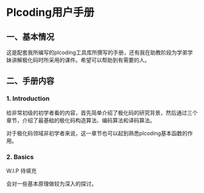 # Plcoding用户手册

## 一、基本情况

这是配套我所编写的plcoding工具库所撰写的手册，还有我在助教阶段为学弟学妹讲解极化码时所采用的课件。希望可以帮助到有需要的人。

## 二、手册内容

### 1. Introduction

给非常初级的初学者看的内容，首先简单介绍了极化码的研究背景，然后通过三个章节，介绍了最基础的极化码构造算法、编码算法和译码算法。

对于极化码领域非初学者来说，这一章节也可以起到熟悉plcoding基本函数的作用。

### 2. Basics

W.I.P 待填充

会对一些基本原理做较为深入的探讨。
